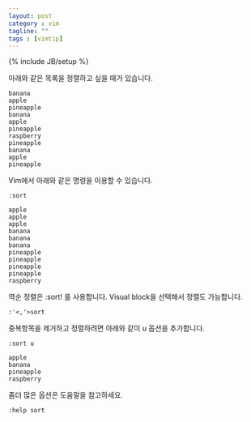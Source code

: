 ```yaml
---
layout: post
category : vim 
tagline: ""
tags : [vimtip]
---
```

{% include JB/setup %}

아래와 같은 목록을 정렬하고 싶을 때가 있습니다. 

	banana
	apple
	pineapple
	banana
	apple
	pineapple
	raspberry
	pineapple
	banana
	apple
	pineapple

Vim에서 아래와 같은 명령을 이용할 수 있습니다.

	:sort
  
	apple
	apple
	apple
	banana
	banana
	banana
	pineapple
	pineapple
	pineapple
	pineapple
	raspberry

역순 정렬은 :sort! 를 사용합니다. Visual block을 선택해서 정렬도 가능합니다.

	:'<,'>sort

중복항목을 제거하고 정렬하려면 아래와 같이 u 옵션을 추가합니다.

	:sort u
  
	apple
	banana
	pineapple
	raspberry

좀더 많은 옵션은 도움말을 참고하세요.

	:help sort
